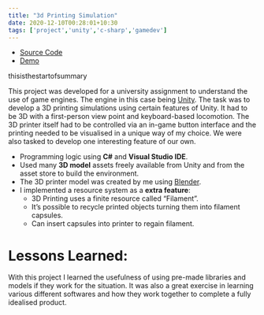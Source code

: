 ```yaml
---
title: "3d Printing Simulation"
date: 2020-12-10T00:28:01+10:30
tags: ['project','unity','c-sharp','gamedev']
---
```


* [Source Code](https://github.com/Rhiyo/3DPrintingSimulator)
* [Demo](https://drive.google.com/open?id=13h_l95yOmdD8z_9XEfdVYuQMcnbc7ef-)

thisisthestartofsummary

This project was developed for a university assignment to understand the use of game engines. The engine in this case being [Unity](https://unity.com/). The task was to develop a 3D printing simulations using certain features of Unity. It had to be 3D with a first-person view point and keyboard-based locomotion. The 3D printer itself had to be controlled via an in-game button interface and the printing needed to be visualised in a unique way of my choice. We were also tasked to develop one interesting feature of our own.

* Programming logic using **C#** and **Visual Studio IDE**.
* Used many **3D model** assets freely available from Unity and from the asset store to build the environment.
* The 3D printer model was created by me using [Blender](https://www.blender.org/).
* I implemented a resource system as a **extra feature**:
    * 3D Printing uses a finite resource called “Filament”.
    * It’s possible to recycle printed objects turning them into filament capsules.
    * Can insert capsules into printer to regain filament.

# Lessons Learned:

With this project I learned the usefulness of using pre-made libraries and models if they work for the situation. It was also a great exercise in learning various different softwares and how they work together to complete a fully idealised product.
